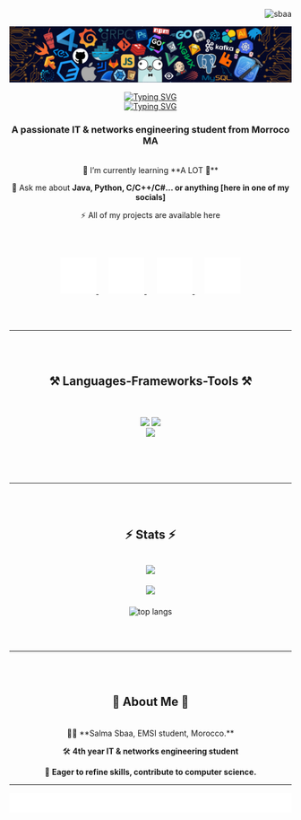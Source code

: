 <p align="right"> 
    <img src="https://komarev.com/ghpvc/?username=sba&label=Profile%20views&color=2196f3&style=flat" alt="sbaa" /> 
</p>

<!-- Add header image here -->
<p align="center">
    <img src="static/7header.png" alt="Header Image" width="600"/>
</p>

<p align="center">
    <a href="https://git.io/typing-svg">
        <img src="https://readme-typing-svg.demolab.com?font=Righteous&size=35&color=36bcf7&center=true&vCenter=true&repeat=false&width=556&height=70&lines=Salma+Sbaa+%F0%9F%91%8B%F0%9F%8F%BB" alt="Typing SVG" />
    </a><br>
    <a href="https://git.io/typing-svg">
        <img src="https://readme-typing-svg.demolab.com?font=Fira+Code&size=26&pause=1000&color=DF3561FF&center=true&vCenter=true&width=556&height=64&lines=Hello+Friend !!+%F0%9F%91%8B%F0%9F%8F%BB;Engineering+Student;FullStack+Developer;Always+learning+new+technologies" alt="Typing SVG" />
    </a>
</p>

<h3 align="center">A passionate IT & networks engineering student from Morroco MA</h3>

<br/>

<div align="center">
 🌱 I’m currently learning **A LOT 🙂**

 💬 Ask me about **Java, Python, C/C++/C#... or anything [here in one of my socials]**

 ⚡  All of my projects are available here
</div>

<br/><br/>

<p align="center">
    <a target="_blank" href="mailto:salmasbaa550@gmail.com">
        <img width="64px" alt="Email" title="send me an email" src="static/social-icons/mail.gif"/>
    </a>
    &emsp;
    <a target="_blank" href="https://www.linkedin.com/in/salma-sbaa-56bb14281/">
        <img width="64px" alt="Linkedin" title="Connect with me" src="static/social-icons/linkedin.gif"/>
    </a>
    &emsp;
    <a target="_blank" href="https://www.instagram.com/salma_sbaa1/">
        <img width="64px" alt="Instagram" title="Follow me on instagram" src="static/social-icons/instagram.gif"/>
    </a>
    &emsp;
    <a target="_blank" href="https://discord.com/users/salmasba">
        <img width="64px" alt="Discord" title="Join me on discord" src="static/social-icons/discord.gif"/>
    </a>
</p>

<br/><br/>
<hr/><br/><br/>

<h2 align="center">⚒️ Languages-Frameworks-Tools ⚒️</h2>
<br/><br/>

<div align="center">
    <img src="https://skillicons.dev/icons?i=html,css,javascript,php,python,bash,c,express,java" />
    <img src="https://skillicons.dev/icons?i=react,bootstrap,symfony,tailwind,django,docker" /><br>
    <img src="https://skillicons.dev/icons?i=nodejs,linux,mysql,pytorch,postman,vscode,visualstudio,git,github,anaconda,discord,redhat" /><br>
</div>

<br/><br/><br/><hr/><br/><br/>

<h2 align="center">⚡ Stats ⚡</h2>
<br />

<div align="center">
    <img src="https://streak-stats.demolab.com/?user=sbaa&theme=tokyonight" />
</div>

<br />
<div align="center">
    <img src="https://github-readme-stats.vercel.app/api?username=sbaa&theme=tokyonight" />
</div>
<br/>
<div align="center">
    <img width=325 align="center" src="https://github-readme-stats.vercel.app/api/top-langs/?username=sbaa&hide=HTML&langs_count=8&layout=compact&theme=react&border_radius=10&size_weight=0.5&count_weight=0.5&exclude_repo=github-readme-stats" alt="top langs" />
</div>

<br/><br/><hr/><br/><br/>

<h2 align="center">💫 About Me 💫 </h2>
<br/>

<div align="center">
 👨‍🎓 **Salma Sbaa, EMSI student, Morocco.**

 🛠 **4th year IT & networks engineering student**

 🚀 **Eager to refine skills, contribute to computer science.**
</div>

<hr/>

<!-- Add footer image here -->
<p align="center">
    <img src="static/footer.svg" alt="Footer Image" width="600"/>
</p>

